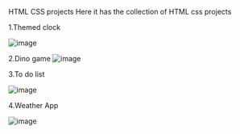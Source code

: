 HTML CSS projects
Here it has the collection of HTML css projects

1.Themed clock


![image](https://github.com/Nandhinimahadev/HTML_CSS_Snnipets/assets/111035749/627521ac-8722-4b3b-887b-95fe4053dcb1)


2.Dino game 
![image](https://github.com/Nandhinimahadev/HTML_CSS_Snnipets/assets/111035749/52153a64-cad6-4473-af6b-4e96785919cd)

3.To do list 

![image](https://github.com/Nandhinimahadev/HTML_CSS_Snnipets/assets/111035749/4be3a551-654e-4b9e-af4f-d844b4d9913e)


4.Weather App

![image](https://github.com/Nandhinimahadev/HTML_CSS_Snnipets/assets/111035749/e035cfbb-aa99-4043-be43-918a81219572)
